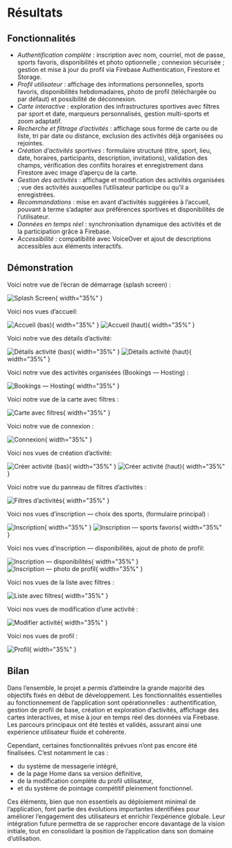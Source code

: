 # Résultats

## Fonctionnalités

- *Authentification complète* : inscription avec nom, courriel, mot de passe, sports favoris, disponibilités et photo optionnelle ; connexion sécurisée ; gestion et mise à jour du profil via Firebase Authentication, Firestore et Storage.
- *Profil utilisateur* : affichage des informations personnelles, sports favoris, disponibilités hebdomadaires, photo de profil (téléchargée ou par défaut) et possibilité de déconnexion.
- *Carte interactive* : exploration des infrastructures sportives avec filtres par sport et date, marqueurs personnalisés, gestion multi-sports et zoom adaptatif.
- *Recherche et filtrage d’activités* : affichage sous forme de carte ou de liste, tri par date ou distance, exclusion des activités déjà organisées ou rejointes.
- *Création d’activités sportives* : formulaire structuré (titre, sport, lieu, date, horaires, participants, description, invitations), validation des champs, vérification des conflits horaires et enregistrement dans Firestore avec image d’aperçu de la carte.
- *Gestion des activités* : affichage et modification des activités organisées ; vue des activités auxquelles l’utilisateur participe ou qu’il a enregistrées.
- *Recommandations* : mise en avant d’activités suggérées à l’accueil, pouvant à terme s’adapter aux préférences sportives et disponibilités de l’utilisateur.
- *Données en temps réel* : synchronisation dynamique des activités et de la participation grâce à Firebase.
- *Accessibilité* : compatibilité avec VoiceOver et ajout de descriptions accessibles aux éléments interactifs.

## Démonstration


Voici notre vue de l’écran de démarrage (splash screen) :

![Splash Screen](./screenshots/photo_splashscreen.png "Splash Screen"){ width="35%" }

Voici nos vues d’accueil:

![Accueil (bas)](./screenshots/photo_accueil_bas.png "Accueil (bas)"){ width="35%" }
![Accueil (haut)](./screenshots/photo_accueil_haut.png "Accueil (haut)"){ width="35%" }

Voici notre vue des détails d’activité:

![Détails activité (bas)](./screenshots/photo_activites_details_bas.png "Détails activité (bas)"){ width="35%" }
![Détails activité (haut)](./screenshots/photo_activites_details_haut.png "Détails activité (haut)"){ width="35%" }

Voici notre vue des activités organisées (Bookings — Hosting) :

![Bookings — Hosting](./screenshots/photo_bookings_hosting.png "Bookings — Hosting"){ width="35%" }

Voici notre vue de la carte avec filtres :

![Carte avec filtres](./screenshots/photo_carte_filtre.png "Carte avec filtres"){ width="35%" }

Voici notre vue de connexion :

![Connexion](./screenshots/photo_connexion.png "Connexion"){ width="35%" }

Voici nos vues de création d’activité:

![Créer activité (bas)](./screenshots/photo_creer_activite_bas.png "Créer activité (bas)"){ width="35%" }
![Créer activité (haut)](./screenshots/photo_creer_activite_haut.png "Créer activité (haut)"){ width="35%" }

Voici notre vue du panneau de filtres d’activités :

![Filtres d’activités](./screenshots/photo_filtre_activites.png "Filtres d’activités"){ width="35%" }

Voici nos vues d’inscription — choix des sports, (formulaire principal)  :

![Inscription](./screenshots/photo_inscription.png "Inscription"){ width="35%" }
![Inscription — sports favoris](./screenshots/photo_inscription_sports.png "Inscription — sports favoris"){ width="35%" }


Voici nos vues d’inscription — disponibilités, ajout de photo de profil:

![Inscription — disponibilités](./screenshots/photo_inscription_disponibilites.png "Inscription — disponibilités"){ width="35%" }
![Inscription — photo de profil](./screenshots/photo_inscription_photoprofil.png "Inscription — photo de profil"){ width="35%" }


Voici nos vues de la liste avec filtres :

![Liste avec filtres](./screenshots/photo_liste_filtre.png "Liste avec filtres"){ width="35%" }

Voici nos vues de modification d’une activité :

![Modifier activité](./screenshots/photo_modifier_activite.png "Modifier activité"){ width="35%" }

Voici nos vues de profil :

![Profil](./screenshots/photo_profil.png "Profil"){ width="35%" }

## Bilan

Dans l’ensemble, le projet a permis d’atteindre la grande majorité des objectifs fixés en début de développement. Les fonctionnalités essentielles au fonctionnement de l’application sont opérationnelles : authentification, gestion de profil de base, création et exploration d’activités, affichage des cartes interactives, et mise à jour en temps réel des données via Firebase. Les parcours principaux ont été testés et validés, assurant ainsi une expérience utilisateur fluide et cohérente.

Cependant, certaines fonctionnalités prévues n’ont pas encore été finalisées. C’est notamment le cas :
- du système de messagerie intégré,
- de la page Home dans sa version définitive,
- de la modification complète du profil utilisateur,
- et du système de pointage compétitif pleinement fonctionnel.

Ces éléments, bien que non essentiels au déploiement minimal de l’application, font partie des évolutions importantes identifiées pour améliorer l’engagement des utilisateurs et enrichir l’expérience globale. Leur intégration future permettra de se rapprocher encore davantage de la vision initiale, tout en consolidant la position de l’application dans son domaine d’utilisation.
